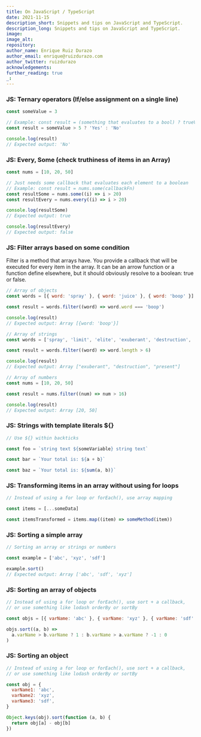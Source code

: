 ```yaml
---
title: On JavaScript / TypeScript
date: 2021-11-15
description_short: Snippets and tips on JavaScript and TypeScript.
description_long: Snippets and tips on JavaScript and TypeScript.
image:
image_alt:
repository:
author_name: Enrique Ruiz Durazo
author_email: enrique@ruizdurazo.com
author_twitter: ruizdurazo
acknowledgements:
further_reading: true
_:
---
```


<!-- ## Snippets -->

<!-- --- -->

### JS: Ternary operators (If/else assignment on a single line)

```js
const someValue = 3

// Example: const result = (something that evaluates to a bool) ? trueValue : falseValue
const result = someValue > 5 ? 'Yes' : 'No'

console.log(result)
// Expected output: 'No'
```

<!-- --- -->

### JS: Every, Some (check truthiness of items in an Array)

```js
const nums = [10, 20, 50]

// Just needs some callback that evaluates each element to a boolean
// Example: const result = nums.some(callbackFn)
const resultSome = nums.some((i) => i > 20)
const resultEvery = nums.every((i) => i > 20)

console.log(resultSome)
// Expected output: true

console.log(resultEvery)
// Expected output: false
```

<!-- --- -->

### JS: Filter arrays based on some condition

Filter is a method that arrays have. You provide a callback that will be executed for every item in the array. It can be an arrow function or a function define elsewhere, but it should obviously resolve to a boolean: true or false.

```js
// Array of objects
const words = [{ word: 'spray' }, { word: 'juice' }, { word: 'boop' }]

const result = words.filter((word) => word.word === 'boop')

console.log(result)
// Expected output: Array [{word: 'boop'}]
```

```js
// Array of strings
const words = ['spray', 'limit', 'elite', 'exuberant', 'destruction', 'present']

const result = words.filter((word) => word.length > 6)

console.log(result)
// Expected output: Array ["exuberant", "destruction", "present"]
```

```js
// Array of numbers
const nums = [10, 20, 50]

const result = nums.filter((num) => num > 16)

console.log(result)
// Expected output: Array [20, 50]
```

<!-- --- -->

### JS: Strings with template literals ${}

```js
// Use ${} within backticks

const foo = `string text ${someVariable} string text`

const bar = `Your total is: ${a + b}`

const baz = `Your total is: ${sum(a, b)}`
```

<!-- --- -->

### JS: Transforming items in an array without using for loops

```js
// Instead of using a for loop or forEach(), use array mapping

const items = [...someData]

const itemsTransformed = items.map((item) => someMethod(item))
```

<!-- --- -->

### JS: Sorting a simple array

```js
// Sorting an array or strings or numbers

const example = ['abc', 'xyz', 'sdf']

example.sort()
// Expected output: Array ['abc', 'sdf', 'xyz']
```

<!-- --- -->

### JS: Sorting an array of objects

```js
// Instead of using a for loop or forEach(), use sort + a callback,
// or use something like lodash orderBy or sortBy

const objs = [{ varName: 'abc' }, { varName: 'xyz' }, { varName: 'sdf' }]

objs.sort((a, b) =>
  a.varName > b.varName ? 1 : b.varName > a.varName ? -1 : 0
)
```

<!-- --- -->

### JS: Sorting an object

```js
// Instead of using a for loop or forEach(), use sort + a callback,
// or use something like lodash orderBy or sortBy

const obj = {
  varName1: 'abc',
  varName2: 'xyz',
  varName3: 'sdf',
}

Object.keys(obj).sort(function (a, b) {
  return obj[a] - obj[b]
})
```

